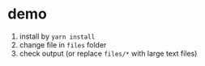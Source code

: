 # demo

1. install by `yarn install`
2. change file in `files` folder
3. check output (or replace `files/*` with large text files)